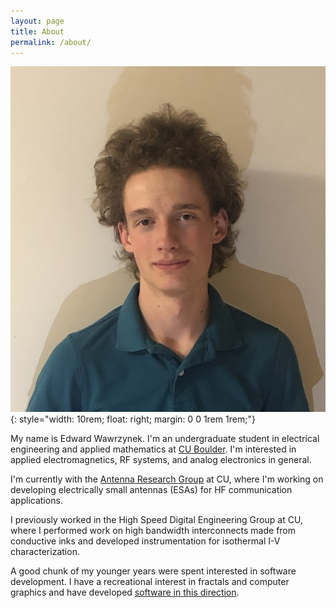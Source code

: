```yaml
---
layout: page
title: About
permalink: /about/
---
```


![image](/images/edward_wawrzynek.jpg){: style="width: 10rem; float: right; margin: 0 0 1rem 1rem;"}

My name is Edward Wawrzynek. I'm an undergraduate student in electrical engineering and applied mathematics at [CU Boulder](https://colorado.edu). I'm interested in applied electromagnetics, RF systems, and analog electronics in general. 

I'm currently with the [Antenna Research Group](https://www.colorado.edu/lab/antenna/) at CU, where I'm working on developing electrically small antennas (ESAs) for HF communication applications.

I previously worked in the High Speed Digital Engineering Group at CU, where I performed work on high bandwidth interconnects made from conductive inks and developed instrumentation for isothermal I-V characterization.

A good chunk of my younger years were spent interested in software development. I have a recreational interest in fractals and computer graphics and have developed [software in this direction](http://fractal.wawrzynek.com).

